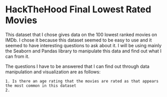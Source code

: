 # HackTheHood Final Lowest Rated Movies

This dataset that I chose gives data on the 100 lowest ranked movies on IMDb. 
I chose it because this dataset seemed to be easy to use and it seemed to have interesting questions to ask about it.
I will be using mainly the Seaborn and Pandas library to manipulate this data and find out what I can from it.

The questions I have to be answered that I can find out through data manipulation and visualization are as follows:
    
    1. Is there an age rating that the movies are rated as that appears the most common in this dataset
    2. 
